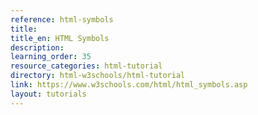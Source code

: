 ```yaml
---
reference: html-symbols
title:
title_en: HTML Symbols
description:
learning_order: 35
resource_categories: html-tutorial
directory: html-w3schools/html-tutorial
link: https://www.w3schools.com/html/html_symbols.asp
layout: tutorials
---
```

